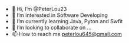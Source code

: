 - 👋 Hi, I’m @PeterLou23
- 👀 I’m interested in Software Developing
- 🌱 I’m currently learning Java, Pyton and Swfit
- 💞️ I’m looking to collaborate on ...
- 📫 How to reach me peterlou645@gmail.com

<!---
PeterLou23/PeterLou23 is a ✨ special ✨ repository because its `README.md` (this file) appears on your GitHub profile.
You can click the Preview link to take a look at your changes.
--->
